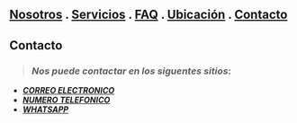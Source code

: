 ## [Nosotros](./nosotros.md) . [Servicios](./servicios.md) . [FAQ](FAQ.md) . [Ubicación](ubicacion.md) . [Contacto](./contacto.md)

## Contacto
> ### _Nos puede contactar en los siguentes  sitios_:

- **_[CORREO ELECTRONICO](taniaberenicesabinoc20.ce32@gmail.com)_**
- **_[NUMERO TELEFONICO](5545324619)_**
- **_[WHATSAPP](5533957727)_**

